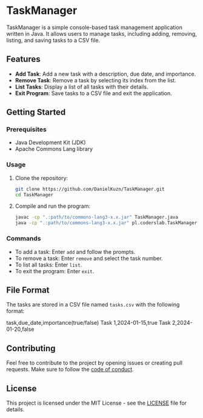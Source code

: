 # TaskManager

TaskManager is a simple console-based task management application written in Java. It allows users to manage tasks, including adding, removing, listing, and saving tasks to a CSV file.

## Features

- **Add Task**: Add a new task with a description, due date, and importance.
- **Remove Task**: Remove a task by selecting its index from the list.
- **List Tasks**: Display a list of all tasks with their details.
- **Exit Program**: Save tasks to a CSV file and exit the application.

## Getting Started

### Prerequisites

- Java Development Kit (JDK)
- Apache Commons Lang library

### Usage

1. Clone the repository:

    ```bash
    git clone https://github.com/DanielKuzn/TaskManager.git
    cd TaskManager
    ```

2. Compile and run the program:

    ```bash
    javac -cp ".:path/to/commons-lang3-x.x.jar" TaskManager.java
    java -cp ".:path/to/commons-lang3-x.x.jar" pl.coderslab.TaskManager
    ```

### Commands

- To add a task: Enter `add` and follow the prompts.
- To remove a task: Enter `remove` and select the task number.
- To list all tasks: Enter `list`.
- To exit the program: Enter `exit`.

## File Format

The tasks are stored in a CSV file named `tasks.csv` with the following format:

task,due_date,importance(true/false)
Task 1,2024-01-15,true
Task 2,2024-01-20,false


## Contributing

Feel free to contribute to the project by opening issues or creating pull requests. Make sure to follow the [code of conduct](code_of_conduct.md).

## License

This project is licensed under the MIT License - see the [LICENSE](https://docs.github.com/en/github/creating-cloning-and-archiving-repositories/creating-a-repository-on-github/licensing-a-repository) file for details.
